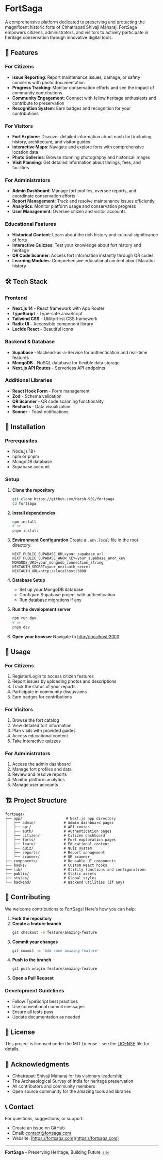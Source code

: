 # FortSaga

A comprehensive platform dedicated to preserving and protecting the magnificent historic forts of Chhatrapati Shivaji Maharaj. FortSaga empowers citizens, administrators, and visitors to actively participate in heritage conservation through innovative digital tools.

## 🌟 Features

### For Citizens
- **Issue Reporting**: Report maintenance issues, damage, or safety concerns with photo documentation
- **Progress Tracking**: Monitor conservation efforts and see the impact of community contributions
- **Community Engagement**: Connect with fellow heritage enthusiasts and contribute to preservation
- **Recognition System**: Earn badges and recognition for your contributions

### For Visitors
- **Fort Explorer**: Discover detailed information about each fort including history, architecture, and visitor guides
- **Interactive Maps**: Navigate and explore forts with comprehensive location data
- **Photo Galleries**: Browse stunning photography and historical images
- **Visit Planning**: Get detailed information about timings, fees, and facilities

### For Administrators
- **Admin Dashboard**: Manage fort profiles, oversee reports, and coordinate conservation efforts
- **Report Management**: Track and resolve maintenance issues efficiently
- **Analytics**: Monitor platform usage and conservation progress
- **User Management**: Oversee citizen and visitor accounts

### Educational Features
- **Historical Content**: Learn about the rich history and cultural significance of forts
- **Interactive Quizzes**: Test your knowledge about fort history and heritage
- **QR Code Scanner**: Access fort information instantly through QR codes
- **Learning Modules**: Comprehensive educational content about Maratha history

## 🛠️ Tech Stack

### Frontend
- **Next.js 14** - React framework with App Router
- **TypeScript** - Type-safe JavaScript
- **Tailwind CSS** - Utility-first CSS framework
- **Radix UI** - Accessible component library
- **Lucide React** - Beautiful icons

### Backend & Database
- **Supabase** - Backend-as-a-Service for authentication and real-time features
- **MongoDB** - NoSQL database for flexible data storage
- **Next.js API Routes** - Serverless API endpoints

### Additional Libraries
- **React Hook Form** - Form management
- **Zod** - Schema validation
- **QR Scanner** - QR code scanning functionality
- **Recharts** - Data visualization
- **Sonner** - Toast notifications

## 🚀 Installation

### Prerequisites
- Node.js 18+
- npm or pnpm
- MongoDB database
- Supabase account

### Setup

1. **Clone the repository**
   ```bash
   git clone https://github.com/Harsh-901/fortsaga
   cd fortsaga
   ```

2. **Install dependencies**
   ```bash
   npm install
   # or
   pnpm install
   ```

3. **Environment Configuration**
   Create a `.env.local` file in the root directory:
   ```env
   NEXT_PUBLIC_SUPABASE_URL=your_supabase_url
   NEXT_PUBLIC_SUPABASE_ANON_KEY=your_supabase_anon_key
   MONGODB_URI=your_mongodb_connection_string
   NEXTAUTH_SECRET=your_nextauth_secret
   NEXTAUTH_URL=http://localhost:3000
   ```

4. **Database Setup**
   - Set up your MongoDB database
   - Configure Supabase project with authentication
   - Run database migrations if any

5. **Run the development server**
   ```bash
   npm run dev
   # or
   pnpm dev
   ```

6. **Open your browser**
   Navigate to [http://localhost:3000](http://localhost:3000)

## 📖 Usage

### For Citizens
1. Register/Login to access citizen features
2. Report issues by uploading photos and descriptions
3. Track the status of your reports
4. Participate in community discussions
5. Earn badges for contributions

### For Visitors
1. Browse the fort catalog
2. View detailed fort information
3. Plan visits with provided guides
4. Access educational content
5. Take interactive quizzes

### For Administrators
1. Access the admin dashboard
2. Manage fort profiles and data
3. Review and resolve reports
4. Monitor platform analytics
5. Manage user accounts

## 🏗️ Project Structure

```
fortsaga/
├── app/                    # Next.js app directory
│   ├── admin/             # Admin dashboard pages
│   ├── api/               # API routes
│   ├── auth/              # Authentication pages
│   ├── citizen/           # Citizen dashboard
│   ├── forts/             # Fort exploration pages
│   ├── learn/             # Educational content
│   ├── quiz/              # Quiz system
│   ├── reports/           # Report management
│   └── scanner/           # QR scanner
├── components/            # Reusable UI components
├── hooks/                 # Custom React hooks
├── lib/                   # Utility functions and configurations
├── public/                # Static assets
├── styles/                # Global styles
└── backend/               # Backend utilities (if any)
```

## 🤝 Contributing

We welcome contributions to FortSaga! Here's how you can help:

1. **Fork the repository**
2. **Create a feature branch**
   ```bash
   git checkout -b feature/amazing-feature
   ```
3. **Commit your changes**
   ```bash
   git commit -m 'Add some amazing feature'
   ```
4. **Push to the branch**
   ```bash
   git push origin feature/amazing-feature
   ```
5. **Open a Pull Request**

### Development Guidelines
- Follow TypeScript best practices
- Use conventional commit messages
- Ensure all tests pass
- Update documentation as needed

## 📄 License

This project is licensed under the MIT License - see the [LICENSE](LICENSE) file for details.

## 🙏 Acknowledgments

- Chhatrapati Shivaji Maharaj for his visionary leadership
- The Archaeological Survey of India for heritage preservation
- All contributors and community members
- Open source community for the amazing tools and libraries

## 📞 Contact

For questions, suggestions, or support:
- Create an issue on GitHub
- Email: contact@fortsaga.com
- Website: [https://fortsaga.com](https://fortsaga.com)

---

**FortSaga** - Preserving Heritage, Building Future 🇮🇳
